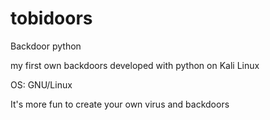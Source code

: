 # tobidoors
Backdoor python

my first own backdoors developed with python on Kali Linux

OS: GNU/Linux 

It's more fun to create your own virus and backdoors 

